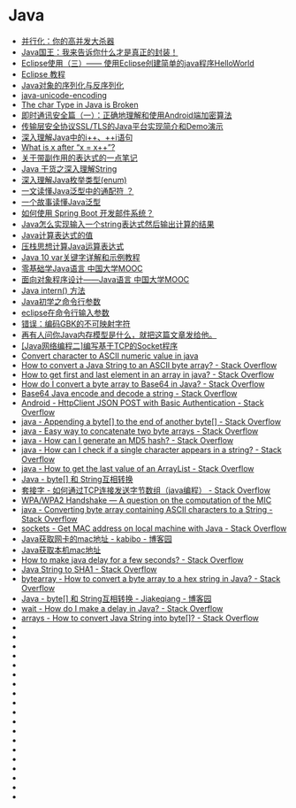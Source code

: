 # Java


*   [并行化：你的高并发大杀器](https://mp.weixin.qq.com/s/LN0ms-1ABLSEN629zGs8Ng?utm_source=tuicool&utm_medium=referral)
*   [Java国王：我来告诉你什么才是真正的封装！](https://mp.weixin.qq.com/s?__biz=MzAxOTc0NzExNg==&mid=2665514988&idx=1&sn=fc4a5801f1605d187599d01df6e13c6f&chksm=80d67fafb7a1f6b966d111c32d4d9f59260f0cbe57c0611674f079f8912352504701abdbe354&mpshare=1&scene=23&srcid=0920N9zgcpxT1S4H4N5NRHOR#rd)
*   [Eclipse使用（三）—— 使用Eclipse创建简单的java程序HelloWorld](https://blog.csdn.net/Alexshi5/article/details/78907130)
*   [Eclipse 教程](http://www.runoob.com/eclipse/eclipse-tutorial.html)
*   [Java对象的序列化与反序列化](https://mp.weixin.qq.com/s?__biz=MzIxMjE5MTE1Nw==&mid=2653193466&idx=1&sn=cb3c0f1728ce9ff59cfca5cde592c4df&chksm=8c99f620bbee7f36e1b95bbd2301450216af063e223e7ca8a89a79355ba1d47470d086ff00be&mpshare=1&scene=23&srcid=0927oDL55e7DSCA0mUBax6Br#rd)
*   [java-unicode-encoding](https://stackoverflow.com/questions/2533097/java-unicode-encoding)
*   [The char Type in Java is Broken](https://codeahoy.com/2016/05/08/the-char-type-in-java-is-broken/)
*   [即时通讯安全篇（一）：正确地理解和使用Android端加密算法](http://www.52im.net/thread-216-1-1.html)
*   [传输层安全协议SSL/TLS的Java平台实现简介和Demo演示](http://www.52im.net/thread-327-1-1.html)
*   [深入理解Java中的i++、++i语句](https://blog.csdn.net/xialei199023/article/details/76383013)
*   [What is x after “x = x++”?](https://stackoverflow.com/questions/7911776/what-is-x-after-x-x)
*   [关于带副作用的表达式的一点笔记](http://rednaxelafx.iteye.com/blog/132187)
*   [Java 干货之深入理解String](http://www.cnblogs.com/dengchengchao/p/9713859.html?utm_source=tuicool&utm_medium=referral)
*   [深入理解Java枚举类型(enum)](https://blog.csdn.net/javazejian/article/details/71333103)
*   [一文读懂Java泛型中的通配符 ？](https://mp.weixin.qq.com/s?__biz=MzU1MDE4MzUxNA==&mid=2247484493&idx=1&sn=a855fd4f875ef2b01f84b72b49df6700&chksm=fba53378ccd2ba6eb46e67ca12b9edc3ef0d0df65c59be5a6ad94fa4f9d62a9457dc075c0c88&mpshare=1&scene=23&srcid=1004QSdMFphm0ObJ6Uorlh9P#rd)
*   [一个故事读懂Java泛型](https://mp.weixin.qq.com/s?__biz=MzU1MDE4MzUxNA==&mid=2247484522&idx=1&sn=1f95b28d646fbae28d365e9e95cf12df&chksm=fba5335fccd2ba49bc6a8f468b77473398955c0d65e86abf416a4d745c0ff61e81e736c9275f&mpshare=1&scene=23&srcid=1004pd8QaYYz9OatXbits3Sb#rd)
*   [如何使用 Spring Boot 开发邮件系统？](https://mp.weixin.qq.com/s?__biz=MzI4NDY5Mjc1Mg==&mid=2247485899&idx=1&sn=d845e354e106cb0b3893951c363a1a9a&chksm=ebf6d1b4dc8158a25ea1cbaaf8c707c6818bbdcfcb7ba917af0c8afca7c97c486960267b7a3c&mpshare=1&scene=23&srcid=1009Ue7Tgkg9lT5QenoWdiWH#rd)
*   [Java怎么实现输入一个string表达式然后输出计算的结果](https://zhidao.baidu.com/question/144563176.html)
*   [Java计算表达式的值](https://www.jianshu.com/p/682e8e8d3dfb)
*   [压栈思想计算Java运算表达式](http://elim.iteye.com/blog/1981197)
*   [Java 10 var关键字详解和示例教程](http://www.infoq.com/cn/articles/java-10-var-type?utm_source=tuicool&utm_medium=referral)
*   [零基础学Java语言 中国大学MOOC](https://www.icourse163.org/course/ZJU-1001541001?tid=1002777001)
*   [面向对象程序设计——Java语言 中国大学MOOC](https://www.icourse163.org/course/0809ZJU012-1001542001)
*   [Java intern() 方法](http://www.runoob.com/java/java-string-intern.html)
*   [Java初学之命令行参数](https://blog.csdn.net/sum_tw/article/details/55820376)
*   [eclipse在命令行输入参数](https://blog.csdn.net/jjj1299894209/article/details/80302973)
*   [错误：编码GBK的不可映射字符](https://www.cnblogs.com/lucky-zhangcd/p/8409810.html)
*   [再有人问你Java内存模型是什么，就把这篇文章发给他。](https://mp.weixin.qq.com/s?__biz=MzU3OTYxOTU4NA==&mid=2247484093&idx=1&sn=257e3dbb6159c72b674e8f4569c6ff3d&chksm=fd621cd2ca1595c4b879473a6c0cac8769b5fc2d7650d18a579e698a7bb9ab1d6bc2df5c5efc&mpshare=1&scene=23&srcid=1101GYiLJngmUYBG9Zd2NTwk#rd)
*   [[Java网络编程二]编写基于TCP的Socket程序](https://mp.weixin.qq.com/s?__biz=MzI1NDIwODEyMA==&mid=2247483863&idx=1&sn=76d529fe6a497f1608e0f575d47738fa&chksm=e9c9f0c0debe79d64c9b8e8ba69436b6ba816ccbace731973ddf47080334470d3acacd524909&mpshare=1&scene=23&srcid=1103pAOseSbBoPh0ZOzaZnZF#rd)
*   [Convert character to ASCII numeric value in java](https://stackoverflow.com/questions/16458564/convert-character-to-ascii-numeric-value-in-java)
*   [How to convert a Java String to an ASCII byte array? - Stack Overflow](https://stackoverflow.com/questions/5688042/how-to-convert-a-java-string-to-an-ascii-byte-array)
*   [How to get first and last element in an array in java? - Stack Overflow](https://stackoverflow.com/questions/39860739/how-to-get-first-and-last-element-in-an-array-in-java)
*   [How do I convert a byte array to Base64 in Java? - Stack Overflow](https://stackoverflow.com/questions/2418485/how-do-i-convert-a-byte-array-to-base64-in-java)
*   [Base64 Java encode and decode a string - Stack Overflow](https://stackoverflow.com/questions/19743851/base64-java-encode-and-decode-a-string)
*   [Android - HttpClient JSON POST with Basic Authentication - Stack Overflow](https://stackoverflow.com/questions/12443050/android-httpclient-json-post-with-basic-authentication/13862852#13862852)
*   [java - Appending a byte[] to the end of another byte[] - Stack Overflow](https://stackoverflow.com/questions/5368704/appending-a-byte-to-the-end-of-another-byte)
*   [java - Easy way to concatenate two byte arrays - Stack Overflow](https://stackoverflow.com/questions/5513152/easy-way-to-concatenate-two-byte-arrays)
*   [java - How can I generate an MD5 hash? - Stack Overflow](https://stackoverflow.com/questions/415953/how-can-i-generate-an-md5-hash)
*   [java - How can I check if a single character appears in a string? - Stack Overflow](https://stackoverflow.com/questions/506105/how-can-i-check-if-a-single-character-appears-in-a-string)
*   [java - How to get the last value of an ArrayList - Stack Overflow](https://stackoverflow.com/questions/687833/how-to-get-the-last-value-of-an-arraylist)
*   [Java - byte[] 和 String互相转换](https://www.cnblogs.com/keeplearnning/p/7003415.html)
*   [套接字 - 如何通过TCP连接发送字节数组（java编程） - Stack Overflow](https://stackoverflow.com/questions/2878867/how-to-send-an-array-of-bytes-over-a-tcp-connection-java-programming)
*   [WPA/WPA2 Handshake — A question on the computation of the MIC](https://security.stackexchange.com/questions/134731/wpa-wpa2-handshake-a-question-on-the-computation-of-the-mic)
*   [java - Converting byte array containing ASCII characters to a String - Stack Overflow](https://stackoverflow.com/questions/18583279/converting-byte-array-containing-ascii-characters-to-a-string)
*   [sockets - Get MAC address on local machine with Java - Stack Overflow](https://stackoverflow.com/questions/6164167/get-mac-address-on-local-machine-with-java)
*   [Java获取网卡的mac地址 - kabibo - 博客园](https://www.cnblogs.com/kabi/p/5209222.html)
*   [Java获取本机mac地址](http://blog.csdn.net/lgfeng218/article/details/8259402?utm_source=tuicool&utm_medium=referral)
*   [How to make java delay for a few seconds? - Stack Overflow](https://stackoverflow.com/questions/23283041/how-to-make-java-delay-for-a-few-seconds?rq=1)
*   [Java String to SHA1 - Stack Overflow](https://stackoverflow.com/questions/4895523/java-string-to-sha1)
*   [bytearray - How to convert a byte array to a hex string in Java? - Stack Overflow](https://stackoverflow.com/questions/9655181/how-to-convert-a-byte-array-to-a-hex-string-in-java)
*   [Java - byte[] 和 String互相转换 - Jiakeqiang - 博客园](https://www.cnblogs.com/keeplearnning/p/7003415.html)
*   [wait - How do I make a delay in Java? - Stack Overflow](https://stackoverflow.com/questions/24104313/how-do-i-make-a-delay-in-java)
*   [arrays - How to convert Java String into byte[]? - Stack Overflow](https://stackoverflow.com/questions/18571223/how-to-convert-java-string-into-byte)
*   []()
*   []()
*   []()
*   []()
*   []()
*   []()
*   []()
*   []()
*   []()
*   []()
*   []()
*   []()
*   []()
*   []()
*   []()
*   []()
*   []()
*   []()
*   []()